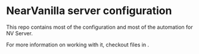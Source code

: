# NearVanilla server configuration

This repo contains most of the configuration and most of the automation for NV Server.

For more information on working with it, checkout files in <docs/>.
